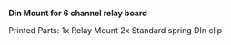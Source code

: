 **Din Mount for 6 channel relay board**

Printed Parts: 
1x Relay Mount 
2x Standard spring DIn clip 

